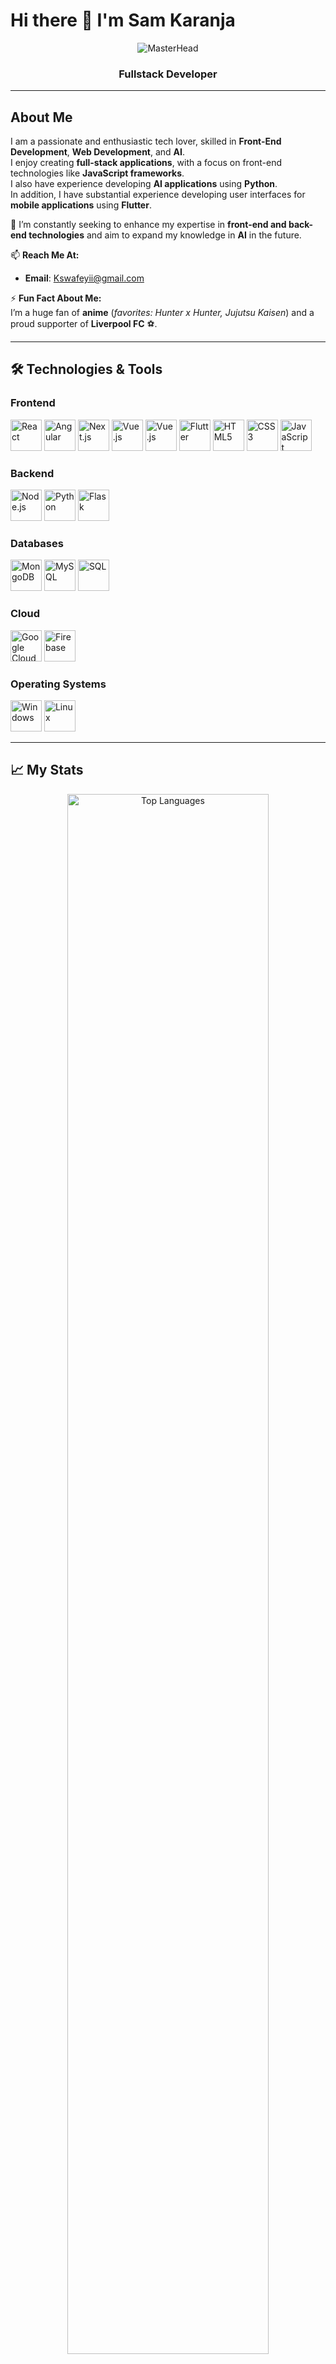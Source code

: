# **Hi there 👋 I'm Sam Karanja**

<div align="center">
  <img src="https://c4.wallpaperflare.com/wallpaper/172/34/484/code-coding-geek-programmer-wallpaper-preview.jpg" alt="MasterHead" />
</div>

<h3 align="center">Fullstack Developer</h3>

---

## **About Me**

I am a passionate and enthusiastic tech lover, skilled in **Front-End Development**, **Web Development**, and **AI**.  
I enjoy creating **full-stack applications**, with a focus on front-end technologies like **JavaScript frameworks**.  
I also have experience developing **AI applications** using **Python**.  
In addition, I have substantial experience developing user interfaces for **mobile applications** using **Flutter**.

🌱 I’m constantly seeking to enhance my expertise in **front-end and back-end technologies** and aim to expand my knowledge in **AI** in the future.  

📫 **Reach Me At:**  
- **Email**: Kswafeyii@gmail.com  

⚡ **Fun Fact About Me:**  
I’m a huge fan of **anime** (*favorites: Hunter x Hunter, Jujutsu Kaisen*) and a proud supporter of **Liverpool FC** ⚽.

---

## **🛠️ Technologies & Tools**

### **Frontend**
<div>
  <img src="https://cdn.jsdelivr.net/gh/devicons/devicon/icons/react/react-original.svg" width="50" alt="React" />
  <img src="https://cdn.jsdelivr.net/gh/devicons/devicon/icons/angularjs/angularjs-original.svg" width="50" alt="Angular" />
  <img src="https://cdn.jsdelivr.net/gh/devicons/devicon/icons/nextjs/nextjs-original-wordmark.svg" width="50" alt="Next.js" />
  <img src="https://cdn.jsdelivr.net/gh/devicons/devicon/icons/vuejs/vuejs-original.svg" width="50" alt="Vue.js" />
  <img src="https://cdn.jsdelivr.net/gh/devicons/devicon@latest/icons/tailwindcss/tailwindcss-original-wordmark.svg" width="50" alt="Vue.js" />
  <img src="https://cdn.jsdelivr.net/gh/devicons/devicon/icons/flutter/flutter-original.svg" width="50" alt="Flutter" />
  <img src="https://cdn.jsdelivr.net/gh/devicons/devicon/icons/html5/html5-original.svg" width="50" alt="HTML5" />
  <img src="https://cdn.jsdelivr.net/gh/devicons/devicon/icons/css3/css3-original.svg" width="50" alt="CSS3" />
  <img src="https://cdn.jsdelivr.net/gh/devicons/devicon/icons/javascript/javascript-original.svg" width="50" alt="JavaScript" />
</div>

### **Backend**
<div>
  <img src="https://cdn.jsdelivr.net/gh/devicons/devicon/icons/nodejs/nodejs-original.svg" width="50" alt="Node.js" />
  <img src="https://cdn.jsdelivr.net/gh/devicons/devicon/icons/python/python-original.svg" width="50" alt="Python" />
  <img src="https://cdn.jsdelivr.net/gh/devicons/devicon/icons/flask/flask-original.svg" width="50" alt="Flask" />
</div>

### **Databases**
<div>
  <img src="https://cdn.jsdelivr.net/gh/devicons/devicon/icons/mongodb/mongodb-original.svg" width="50" alt="MongoDB" />
  <img src="https://cdn.jsdelivr.net/gh/devicons/devicon/icons/mysql/mysql-original.svg" width="50" alt="MySQL" />
  <img src="https://cdn.jsdelivr.net/gh/devicons/devicon/icons/postgresql/postgresql-original.svg" width="50" alt="SQL" />
</div>

### **Cloud**
<div>
  <img src="https://cdn.jsdelivr.net/gh/devicons/devicon/icons/googlecloud/googlecloud-original.svg" width="50" alt="Google Cloud" />
  <img src="https://cdn.jsdelivr.net/gh/devicons/devicon/icons/firebase/firebase-plain.svg" width="50" alt="Firebase" />
</div>

### **Operating Systems**
<div>
  <img src="https://cdn.jsdelivr.net/gh/devicons/devicon/icons/windows8/windows8-original.svg" width="50" alt="Windows" />
  <img src="https://cdn.jsdelivr.net/gh/devicons/devicon/icons/linux/linux-original.svg" width="50" alt="Linux" />
</div>

---

## **📈 My Stats**

<div align="center">
  <!-- Main Stats Graphic -->
   <img src="https://github-readme-stats.vercel.app/api/top-langs/?username=swafey-karanja&layout=compact&theme=radical" alt="Top Languages" width="80%" />
  
  
  <!-- Secondary Graphics -->
  <div style="display: flex; justify-content: center; gap: 20px;">
    <img src="https://github-readme-stats.vercel.app/api?username=swafey-karanja&show_icons=true&theme=radical" alt="GitHub Stats" width="40%" />
    <img src="https://github-readme-streak-stats.herokuapp.com/?user=swafey-karanja&theme=radical" alt="GitHub Streak" width="40%" />
  </div>
</div>


---
